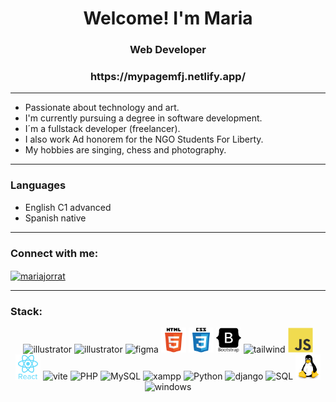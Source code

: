 <h1 align="center">Welcome! I'm Maria</h1>
<h3 align="center">Web Developer</h3>
<h3 align="center">https://mypagemfj.netlify.app/</h3>

---

- Passionate about technology and art.
- I'm currently pursuing a degree in software development.
- I´m a fullstack developer (freelancer).
- I also work Ad honorem for the NGO Students For Liberty.
- My hobbies are singing, chess and photography.

---

<h3 align="left">Languages</h3>

- English C1 advanced
- Spanish native

---

<h3 align="left">Connect with me:</h3>
<p align="left">
<a href="https://linkedin.com/in/mariajorrat" target="blank"><img align="center" src="https://raw.githubusercontent.com/rahuldkjain/github-profile-readme-generator/master/src/images/icons/Social/linked-in-alt.svg" alt="mariajorrat" height="30" width="40" /></a>
</p>

---

<h3 align="left">Stack:</h3>
<p align="center">
<img src="https://www.vectorlogo.zone/logos/adobe_illustrator/adobe_illustrator-icon.svg" alt="illustrator" width="40" height="40"/>
<img src="https://www.svgrepo.com/show/305664/adobe-xd.svg" alt="illustrator" width="40" height="40"/>
<img src="https://www.vectorlogo.zone/logos/figma/figma-icon.svg" alt="figma" width="40" height="40"/>
<img src="https://raw.githubusercontent.com/devicons/devicon/master/icons/html5/html5-original-wordmark.svg" alt="html5" width="40" height="40"/>
<img src="https://raw.githubusercontent.com/devicons/devicon/master/icons/css3/css3-original-wordmark.svg" alt="css3" width="40" height="40"/>
<img src="https://raw.githubusercontent.com/devicons/devicon/master/icons/bootstrap/bootstrap-plain-wordmark.svg" alt="bootstrap" width="40" height="40"/>
<img src="https://www.svgrepo.com/show/374118/tailwind.svg" alt="tailwind" width="40" height="40"/>
<img src="https://raw.githubusercontent.com/devicons/devicon/master/icons/javascript/javascript-original.svg" alt="javascript" width="40" height="40"/>
<img src="https://raw.githubusercontent.com/devicons/devicon/master/icons/react/react-original-wordmark.svg" alt="react" width="40" height="40"/>
<img src="https://www.svgrepo.com/show/374167/vite.svg" alt="vite" width="40" height="40"/>
<img src="https://www.svgrepo.com/show/373969/php2.svg" alt="PHP" width="40" height="40"/>
<img src="https://www.svgrepo.com/show/303251/mysql-logo.svg" alt="MySQL" width="40" height="40"/>
<img src="https://www.svgrepo.com/show/354575/xampp.svg" alt="xampp" width="40" height="40"/>
<img src="https://cdn.icon-icons.com/icons2/1381/PNG/512/python_94570.png" alt="Python" width="40" height="40"/>
<img src="https://www.svgrepo.com/show/349341/djangoproject.svg" alt="django" width="40" height="40"/>
<img src="https://www.svgrepo.com/show/331760/sql-database-generic.svg" alt="SQL" width="40" height="40"
<img src="https://www.vectorlogo.zone/logos/git-scm/git-scm-icon.svg" alt="git" width="40" height="40"/>
<img src="https://raw.githubusercontent.com/devicons/devicon/master/icons/linux/linux-original.svg" alt="linux" width="40" height="40"/>
<img src="https://cdn.icon-icons.com/icons2/836/PNG/512/Windows_Phone_icon-icons.com_66782.png" alt="windows" width="40" height="40"/>
<!-- <img src="" alt="git" width="40" height="40"/> -->
</p>
